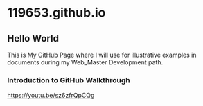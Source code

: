 # 119653.github.io
## Hello World
This is My GitHub Page where I will use for illustrative examples in documents during my Web_Master Development path.

### Introduction to GitHub Walkthrough 
https://youtu.be/sz6zfrQpCQg 
